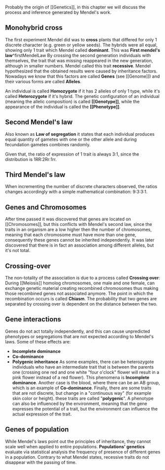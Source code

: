 Probably the origin of [[Genetics]], in this chapter we will discuss the process and inference generated by Mendel's work.
## Monohybrid cross
The first experiment Mendel did was to **cross** plants that differed for only 1 discrete character (e.g. green or yellow seeds).
The hybrids were all equal, showing only 1 trait which Mendel called **dominant**. This was **First mendel's law**^firstMendelLaw
By crossing the second generation individuals with themselves, the trait that was missing reappeared in the new generation, although in smaller numbers. Mendel called this trait **recessive**.
Mendel hypothesized that the obtained results were caused by inheritance factors. Nowadays we know that this factors are called **Genes** (see [[Genome]]) and their various forms are called **Alleles**.

An individual is called **Homozygote** if it has 2 alleles of only 1 type, while it's called **Heterozygote** if it's hybrid. 
The genetic configuration of an individual (meaning the allelic composition) is called **[[Genotype]]**, while the appearance of the individual is called the **[[Phenotype]]**.

## Second Mendel's law
Also known as **Law of segregation** it states that each individual produces equal quantity of gametes with one or the other allele and during fecundation gametes combines randomly. 

Given that, the ratio of expression of 1 trait is always 3:1, since the distribution is 1RR:2Rr:1rr.

## Third Mendel's law
When incrementing the number of discrete characters observed, the ratios changes accordingly with a simple mathematical combination: 9:3:3:1.

## Genes and Chromosomes
After time passed it was discovered that genes are located on [[Chromosomes]], but this conflicts with Mendel's second law, since the traits in an organism are a low higher then the number of chromosomes, meaning that each chromosome must have more than one gene, consequently these genes cannot be inherited independently. 
It was later discovered that there is in fact an association among different alleles, but it's not total. 

## Crossing-over
The non-totality of the association is due to a process called **Crossing over**: During [[Meiosis]] homolog chromosomes, one male and one female, can exchange genetic material creating recombined chromosomes thus making those recombined genes not associated anymore. The point in which the recombination occurs is called **Chiasm**.
The probability that two genes are separated by crossing over is dependent on the distance between the two. 

## Gene interactions
Genes do not act totally independently, and this can cause unpredicted phenotypes or segregations that are not expected according to Mendel's laws. 
Some of these effects are:
- **Incomplete dominance**
- **Co-dominance**
- **Polygenic inheritance**
As some examples, there can be heterozygote individuals who have an intermediate trait that is between the parents one (crossing one red and one white "four o'clock" flower will result in a pink flower instead of a red flower). This phenomena is **Incomplete dominance**. Another case is the blood, where there can be an AB group, which is an example of **Co-dominance**. Finally, there are some traits that are not discrete, but change in a "continuous way" (for example skin color or height). these traits are called "**polygenic**".
A phenotype can also be influenced by the environment, meaning that the gene expresses the potential of a trait, but the environment can influence the actual expression of the trait.

## Genes of population
While Mendel's laws point out the principles of inheritance, they cannot scale well when applied to entire populations. **Populations' genetics** evaluate via statistical analysis the frequency of presence of different genes in a population.
Contrary to what Mendel states, recessive traits do not disappear with the passing of time.


